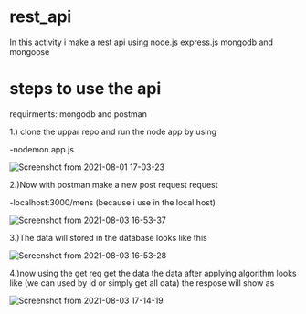 # rest_api

In this activity i make a rest api using node.js express.js mongodb and mongoose



# steps to use the api

requirments: mongodb and postman 

1.) clone the uppar repo and run the node app by using 

-nodemon app.js

![Screenshot from 2021-08-01 17-03-23](https://user-images.githubusercontent.com/51202726/128011857-bf358438-4466-4d03-aaf5-6891759a9a3e.png)



2.)Now with postman make a new post request request 

-localhost:3000/mens (because i use in the local host)


![Screenshot from 2021-08-03 16-53-37](https://user-images.githubusercontent.com/51202726/128012112-f90f03ec-de5c-4d94-886d-59158086bd58.png)


3.)The data will stored in the database looks like this


![Screenshot from 2021-08-03 16-53-28](https://user-images.githubusercontent.com/51202726/128012276-33d1e398-1b6d-429d-bdf4-46f5c8a72c57.png)


4.)now using the get req get the data the data after applying algorithm looks like (we can used by id or simply get all data) the respose will show as 


![Screenshot from 2021-08-03 17-14-19](https://user-images.githubusercontent.com/51202726/128012552-f3c7ed9e-2bdd-44e0-9aa4-5add5c82e732.png)




